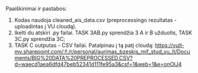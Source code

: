 Paaiškinimai ir pastabos:
1. Kodas naudoja cleaned_ais_data.csv (preprocessingo rezultatas - uploadintas į VU cloudą).
2. Ikelti du atskiri .py failai. TASK 3AB.py sprendžia 3 A ir B užduotis, TASK 3C.py sprendžia 3C;
3. TASK C outputas - CSV failai. Patalpinau į tą patį cloudą: https://vult-my.sharepoint.com/:f:/r/personal/aurimas_bzeskis_mif_stud_vu_lt/Documents/BIG%20DATA%20PREPROCESSED.CSV?d=waecd1aea6dfd47beb52341d111fe95a3&csf=1&web=1&e=onOlJ4
